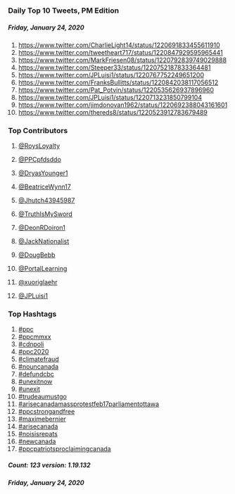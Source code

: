 ### Daily Top 10 Tweets, PM Edition
##### Friday, January 24, 2020
 1) https://www.twitter.com/CharlieLight14/status/1220691833455611910
 2) https://www.twitter.com/tweetheart717/status/1220847929595965441
 3) https://www.twitter.com/MarkFriesen08/status/1220792839749029888
 4) https://www.twitter.com/Steeper33/status/1220752187833364481
 5) https://www.twitter.com/JPLuisi1/status/1220767752249651200
 6) https://www.twitter.com/FranksBullitts/status/1220842038117056512
 7) https://www.twitter.com/Pat_Potvin/status/1220535626937896960
 8) https://www.twitter.com/JPLuisi1/status/1220713231850799104
 9) https://www.twitter.com/jimdonovan1962/status/1220692388043161601
10) https://www.twitter.com/thereds8/status/1220523912783679489

### Top Contributors
  1) [@RoysLoyalty](https://www.twitter.com/RoysLoyalty)
  2) [@PPCpfdsddo](https://www.twitter.com/PPCpfdsddo)
  3) [@DryasYounger1](https://www.twitter.com/DryasYounger1)
  4) [@BeatriceWynn17](https://www.twitter.com/BeatriceWynn17)
  5) [@Jhutch43945987](https://www.twitter.com/Jhutch43945987)
  6) [@TruthIsMySword](https://www.twitter.com/TruthIsMySword)
  7) [@DeonRDoiron1](https://www.twitter.com/DeonRDoiron1)
  8) [@JackNationalist](https://www.twitter.com/JackNationalist)
  9) [@DougBebb](https://www.twitter.com/DougBebb)
 10) [@PortalLearning](https://www.twitter.com/PortalLearning)

 11) [@xuoriglaehr](https://www.twitter.com/xuoriglaehr)
 12) [@JPLuisi1](https://www.twitter.com/JPLuisi1)


### Top Hashtags

  1) [#ppc](https://www.twitter.com/hashtag/ppc)
  2) [#ppcmmxx](https://www.twitter.com/hashtag/ppcmmxx)
  3) [#cdnpoli](https://www.twitter.com/hashtag/cdnpoli)
  4) [#ppc2020](https://www.twitter.com/hashtag/ppc2020)
  5) [#climatefraud](https://www.twitter.com/hashtag/climatefraud)
  6) [#nouncanada](https://www.twitter.com/hashtag/nouncanada)
  7) [#defundcbc](https://www.twitter.com/hashtag/defundcbc)
  8) [#unexitnow](https://www.twitter.com/hashtag/unexitnow)
  9) [#unexit](https://www.twitter.com/hashtag/unexit)
 10) [#trudeaumustgo](https://www.twitter.com/hashtag/trudeaumustgo)
 11) [#arisecanadamassprotestfeb17parliamentottawa](https://www.twitter.com/hashtag/arisecanadamassprotestfeb17parliamentottawa)
 12) [#ppcstrongandfree](https://www.twitter.com/hashtag/ppcstrongandfree)
 13) [#maximebernier](https://www.twitter.com/hashtag/maximebernier)
 14) [#arisecanada](https://www.twitter.com/hashtag/arisecanada)
 15) [#noisisrepats](https://www.twitter.com/hashtag/noisisrepats)
 16) [#newcanada](https://www.twitter.com/hashtag/newcanada)
 17) [#ppcpatriotsproclaimingcanada](https://www.twitter.com/hashtag/ppcpatriotsproclaimingcanada)

##### Count: 123	version: 1.19.132
##### Friday, January 24, 2020

